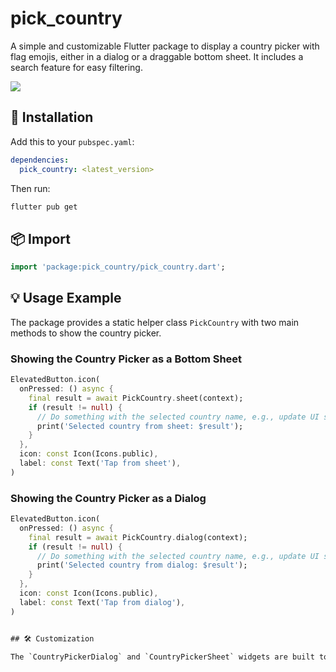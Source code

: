 # pick_country

A simple and customizable Flutter package to display a country picker with flag emojis, either in a dialog or a draggable bottom sheet. It includes a search feature for easy filtering.


![](https://raw.githubusercontent.com/alazad214/pick_country/refs/heads/main/banner.png)


## 🚀 Installation

Add this to your `pubspec.yaml`:

```yaml
dependencies:
  pick_country: <latest_version>
```

Then run:

```bash
flutter pub get
```

## 📦 Import

```dart
import 'package:pick_country/pick_country.dart';
```

## 💡 Usage Example

The package provides a static helper class `PickCountry` with two main methods to show the country picker.

### Showing the Country Picker as a Bottom Sheet

```dart
ElevatedButton.icon(
  onPressed: () async {
    final result = await PickCountry.sheet(context);
    if (result != null) {
      // Do something with the selected country name, e.g., update UI state
      print('Selected country from sheet: $result');
    }
  },
  icon: const Icon(Icons.public),
  label: const Text('Tap from sheet'),
)
```

### Showing the Country Picker as a Dialog

```dart
ElevatedButton.icon(
  onPressed: () async {
    final result = await PickCountry.dialog(context);
    if (result != null) {
      // Do something with the selected country name, e.g., update UI state
      print('Selected country from dialog: $result');
    }
  },
  icon: const Icon(Icons.public),
  label: const Text('Tap from dialog'),
)


## 🛠 Customization

The `CountryPickerDialog` and `CountryPickerSheet` widgets are built to be responsive and include a search bar and a list grouped by the first letter of the country name. You can customize the styling of these widgets by modifying the source files directly.
